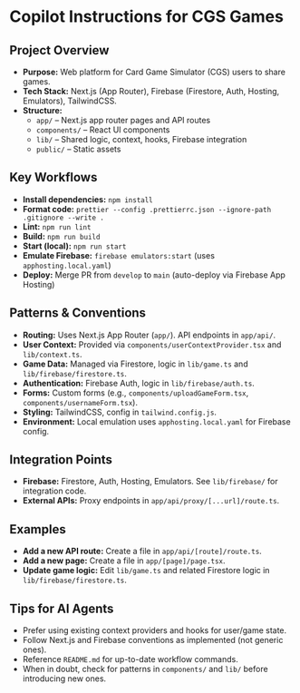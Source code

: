 # Copilot Instructions for CGS Games

## Project Overview

- **Purpose:** Web platform for Card Game Simulator (CGS) users to share games.
- **Tech Stack:** Next.js (App Router), Firebase (Firestore, Auth, Hosting, Emulators), TailwindCSS.
- **Structure:**
  - `app/` – Next.js app router pages and API routes
  - `components/` – React UI components
  - `lib/` – Shared logic, context, hooks, Firebase integration
  - `public/` – Static assets

## Key Workflows

- **Install dependencies:** `npm install`
- **Format code:** `prettier --config .prettierrc.json --ignore-path .gitignore --write .`
- **Lint:** `npm run lint`
- **Build:** `npm run build`
- **Start (local):** `npm run start`
- **Emulate Firebase:** `firebase emulators:start` (uses `apphosting.local.yaml`)
- **Deploy:** Merge PR from `develop` to `main` (auto-deploy via Firebase App Hosting)

## Patterns & Conventions

- **Routing:** Uses Next.js App Router (`app/`). API endpoints in `app/api/`.
- **User Context:** Provided via `components/userContextProvider.tsx` and `lib/context.ts`.
- **Game Data:** Managed via Firestore, logic in `lib/game.ts` and `lib/firebase/firestore.ts`.
- **Authentication:** Firebase Auth, logic in `lib/firebase/auth.ts`.
- **Forms:** Custom forms (e.g., `components/uploadGameForm.tsx`, `components/usernameForm.tsx`).
- **Styling:** TailwindCSS, config in `tailwind.config.js`.
- **Environment:** Local emulation uses `apphosting.local.yaml` for Firebase config.

## Integration Points

- **Firebase:** Firestore, Auth, Hosting, Emulators. See `lib/firebase/` for integration code.
- **External APIs:** Proxy endpoints in `app/api/proxy/[...url]/route.ts`.

## Examples

- **Add a new API route:** Create a file in `app/api/[route]/route.ts`.
- **Add a new page:** Create a file in `app/[page]/page.tsx`.
- **Update game logic:** Edit `lib/game.ts` and related Firestore logic in `lib/firebase/firestore.ts`.

## Tips for AI Agents

- Prefer using existing context providers and hooks for user/game state.
- Follow Next.js and Firebase conventions as implemented (not generic ones).
- Reference `README.md` for up-to-date workflow commands.
- When in doubt, check for patterns in `components/` and `lib/` before introducing new ones.
